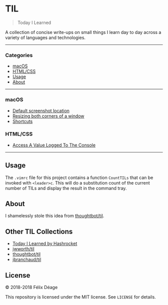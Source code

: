 # TIL

> Today I Learned

A collection of concise write-ups on small things I learn day to day across a
variety of languages and technologies.

---

### Categories

* [macOS](#macos)
* [HTML/CSS](#htmlcss)
* [Usage](#usage)
* [About](#about)

---

### macOS

* [Default screenshot location](macOS/default-screenshot-location.md)
* [Resizing both corners of a window](macOS/resizing-both-corners-of-a-window.md)
* [Shortcuts](macOS/shortcuts.md)

### HTML/CSS

* [Access A Value Logged To The Console](chrome/access-a-value-logged-to-the-console.md)

---

## Usage

The `.vimrc` file for this project contains a function `CountTILs` that can
be invoked with `<leader>c`. This will do a substitution count of the
current number of TILs and display the result in the command tray.

## About

I shamelessly stole this idea from
[thoughtbot/til](https://github.com/thoughtbot/til).

## Other TIL Collections

* [Today I Learned by Hashrocket](https://til.hashrocket.com)
* [jwworth/til](https://github.com/jwworth/til)
* [thoughtbot/til](https://github.com/thoughtbot/til)
* [jbranchaud/til](https://github.com/jbranchaud/til)

## License

&copy; 2018-2018 Félix Déage

This repository is licensed under the MIT license. See `LICENSE` for
details.
